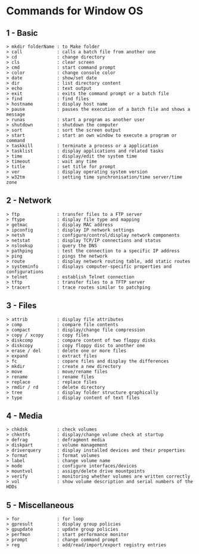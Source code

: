 # Commands for Window OS
## 1 - Basic 
    > mkdir folderName : to Make folder 
    > call	           : calls a batch file from another one
    > cd	           : change directory
    > cls	           : clear screen
    > cmd	           : start command prompt
    > color	           : change console color
    > date             : show/set date
    > dir	           : list directory content
    > echo	           : text output
    > exit	           : exits the command prompt or a batch file
    > find	           : find files
    > hostname	       : display host name
    > pause	           : pauses the execution of a batch file and shows a message
    > runas	           : start a program as another user
    > shutdown         : shutdown the computer
    > sort	           : sort the screen output
    > start	           : start an own window to execute a program or command
    > taskkill	       : terminate a process or a application
    > tasklist	       : display applications and related tasks
    > time	           : display/edit the system time
    > timeout	       : wait any time
    > title	           : set title for prompt
    > ver	           : display operating system version
    > w32tm	           : setting time synchronisation/time server/time zone
## 2 - Network
    > ftp	           : transfer files to a FTP server
    > ftype	           : display file type and mapping
    > getmac           : display MAC address
    > ipconfig	       : display IP network settings
    > netsh	           : configure/control/display network components
    > netstat	       : display TCP/IP connections and status
    > nslookup	       : query the DNS
    > pathping         : test the connection to a specific IP address
    > ping	           : pings the network
    > route            : display network routing table, add static routes
    > systeminfo	   : displays computer-specific properties and configurations
    > telnet	       : establish Telnet connection
    > tftp	           : transfer files to a TFTP server
    > tracert	       : trace routes similar to patchping

## 3 - Files
    > attrib           : display file attributes
    > comp	           : compare file contents
    > compact	       : display/change file compression
    > copy / xcopy	   : copy files
    > diskcomp	       : compare content of two floppy disks
    > diskcopy	       : copy floppy disc to another one
    > erase / del      : delete one or more files
    > expand	       : extract files
    > fc	           : copare files and display the differences
    > mkdir	           : create a new directory
    > move	           : move/rename files
    > rename	       : rename files
    > replace	       : replace files
    > rmdir / rd	   : delete directory
    > tree	           : display folder structure graphically
    > type	           : display content of text files
## 4 - Media
    > chkdsk	       : check volumes
    > chkntfs	       : display/change volume check at startup
    > defrag	       : defragment media    
    > diskpart	       : volume management
    > driverquery	   : display installed devices and their properties
    > format    	   : format volumes
    > label	           : change volume name
    > mode	           : configure interfaces/devices
    > mountvol         : assign/delete drive mountpoints
    > verify	       : monitoring whether volumes are written correctly
    > vol	           : show volume description and serial numbers of the HDDs

## 5 - Miscellaneous
    > for	           : for loop
    > gpresult	       : display group policies
    > gpupdate	       : update group policies
    > perfmon	       : start performance monitor
    > prompt	       : change command prompt
    > reg	           : add/read/import/export registry entries